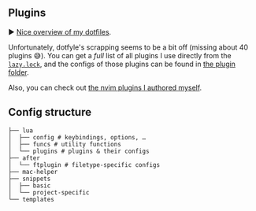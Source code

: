 <!-- vale Google.FirstPerson = NO -->
## Plugins

▶️ [Nice overview of my dotfiles](https://dotfyle.com/chrisgrieser/config-nvim).

<!-- vale Vale.Spelling = NO -->
<!-- LTeX: enabled=false -->
Unfortunately, dotfyle's scrapping seems to be a bit off (missing about 40 plugins 😅). You can get a *full* list of all plugins I use directly from the [`lazy.lock`](./lazy-lock.json), and the configs of those plugins can be found in [the plugin folder](./lua/plugins).
<!-- vale Vale.Spelling = YES -->
<!-- LTeX: enabled=true -->

Also, you can check out [the nvim plugins I authored myself](https://github.com/chrisgrieser?tab=repositories&q=nvim&type=source&language=&sort=stargazers).

## Config structure

```text
├── lua
│  ├── config # keybindings, options, …
│  ├── funcs # utility functions
│  └── plugins # plugins & their configs
├── after
│  └── ftplugin # filetype-specific configs
├── mac-helper
├── snippets
│  ├── basic
│  └── project-specific
└── templates
```
